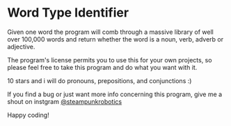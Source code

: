 # Word Type Identifier

Given one word the program will comb through a massive library of well over 100,000 words and return whether the word is a noun, verb, adverb or adjective. 

The program's license permits you to use this for your own projects, so please feel free to take this program and do what you want with it. 

10 stars and i will do pronouns, prepositions, and conjunctions :)

If you find a bug or just want more info concerning this program, give me a shout on instgram [@steampunkrobotics](https://www.instagram.com/steampunkrobotics/)

Happy coding!
